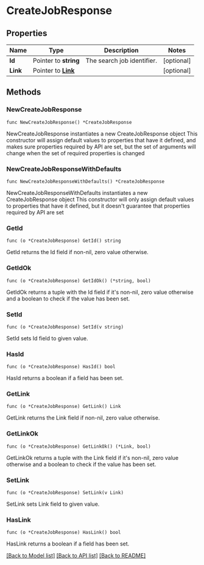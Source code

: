 # CreateJobResponse

## Properties

Name | Type | Description | Notes
------------ | ------------- | ------------- | -------------
**Id** | Pointer to **string** | The search job identifier. | [optional] 
**Link** | Pointer to [**Link**](Link.md) |  | [optional] 

## Methods

### NewCreateJobResponse

`func NewCreateJobResponse() *CreateJobResponse`

NewCreateJobResponse instantiates a new CreateJobResponse object
This constructor will assign default values to properties that have it defined,
and makes sure properties required by API are set, but the set of arguments
will change when the set of required properties is changed

### NewCreateJobResponseWithDefaults

`func NewCreateJobResponseWithDefaults() *CreateJobResponse`

NewCreateJobResponseWithDefaults instantiates a new CreateJobResponse object
This constructor will only assign default values to properties that have it defined,
but it doesn't guarantee that properties required by API are set

### GetId

`func (o *CreateJobResponse) GetId() string`

GetId returns the Id field if non-nil, zero value otherwise.

### GetIdOk

`func (o *CreateJobResponse) GetIdOk() (*string, bool)`

GetIdOk returns a tuple with the Id field if it's non-nil, zero value otherwise
and a boolean to check if the value has been set.

### SetId

`func (o *CreateJobResponse) SetId(v string)`

SetId sets Id field to given value.

### HasId

`func (o *CreateJobResponse) HasId() bool`

HasId returns a boolean if a field has been set.

### GetLink

`func (o *CreateJobResponse) GetLink() Link`

GetLink returns the Link field if non-nil, zero value otherwise.

### GetLinkOk

`func (o *CreateJobResponse) GetLinkOk() (*Link, bool)`

GetLinkOk returns a tuple with the Link field if it's non-nil, zero value otherwise
and a boolean to check if the value has been set.

### SetLink

`func (o *CreateJobResponse) SetLink(v Link)`

SetLink sets Link field to given value.

### HasLink

`func (o *CreateJobResponse) HasLink() bool`

HasLink returns a boolean if a field has been set.


[[Back to Model list]](../README.md#documentation-for-models) [[Back to API list]](../README.md#documentation-for-api-endpoints) [[Back to README]](../README.md)


